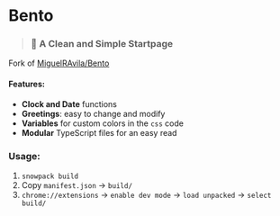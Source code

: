 # Bento

> ### 🍱 A Clean and Simple Startpage

Fork of [MiguelRAvila/Bento](https://github.com/MiguelRAvila/Bento)

#### Features:

-   **Clock and Date** functions
-   **Greetings**: easy to change and modify
-   **Variables** for custom colors in the `css` code
-   **Modular** TypeScript files for an easy read

### Usage:

1. `snowpack build`
2. Copy `manifest.json` -> `build/`
3. `chrome://extensions` -> `enable dev mode` -> `load unpacked` -> `select build/`
